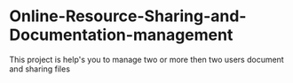 # Online-Resource-Sharing-and-Documentation-management
This project is help's you to manage two or more then two users document and sharing files
